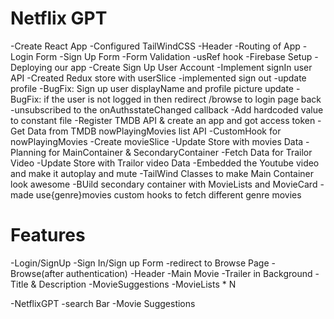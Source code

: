 # Netflix GPT

-Create React App
-Configured TailWindCSS
-Header
-Routing of App
-Login Form
-Sign Up Form
-Form Validation
-usRef hook
-Firebase Setup
-Deploying our app
-Create Sign Up User Account
-Implement signIn user API
-Created Redux store with userSlice
-implemented sign out
-update profile
-BugFix: Sign up user displayName and profile picture update
-BugFix: if the user is not logged in then redirect /browse to login page back
-unsubscribed to the onAuthsstateChanged callback
-Add hardcoded value to constant file
-Register TMDB API & create an app and got access token
-Get Data from TMDB nowPlayingMovies list API
-CustomHook for nowPlayingMovies
-Create movieSlice
-Update Store with movies Data
-Planning for MainContainer & SecondaryContainer
-Fetch Data for Trailor Video
-Update Store with Trailor video Data
-Embedded the Youtube video and make it autoplay and mute
-TailWind Classes to make Main Container look awesome
-BUild secondary container with MovieLists and MovieCard
-made use{genre}movies custom hooks to fetch different genre movies
 
# Features
-Login/SignUp
  -Sign In/Sign up Form
  -redirect to Browse Page
-Browse(after authentication)
  -Header
  -Main Movie
    -Trailer in Background
    -Title & Description
    -MovieSuggestions
      -MovieLists * N

-NetflixGPT
  -search Bar
  -Movie Suggestions